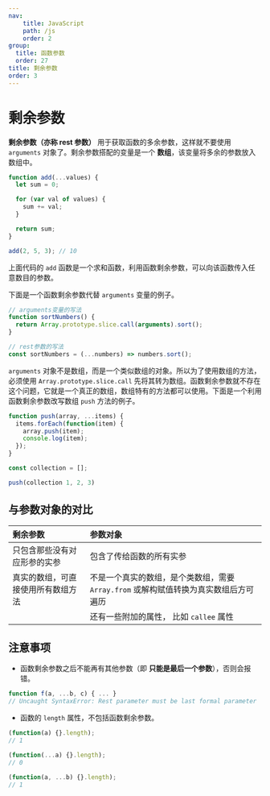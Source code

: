 ```yaml
---
nav:
    title: JavaScript
    path: /js
    order: 2
group:
  title: 函数参数
  order: 27
title: 剩余参数
order: 3
---
```


# 剩余参数

**剩余参数（亦称 rest 参数）** 用于获取函数的多余参数，这样就不要使用 `arguments` 对象了。剩余参数搭配的变量是一个 **数组**，该变量将多余的参数放入数组中。

```js
function add(...values) {
  let sum = 0;

  for (var val of values) {
    sum += val;
  }

  return sum;
}

add(2, 5, 3); // 10
```

上面代码的 `add` 函数是一个求和函数，利用函数剩余参数，可以向该函数传入任意数目的参数。

下面是一个函数剩余参数代替 `arguments` 变量的例子。

```js
// arguments变量的写法
function sortNumbers() {
  return Array.prototype.slice.call(arguments).sort();
}

// rest参数的写法
const sortNumbers = (...numbers) => numbers.sort();
```

`arguments` 对象不是数组，而是一个类似数组的对象。所以为了使用数组的方法，必须使用 `Array.prototype.slice.call` 先将其转为数组。函数剩余参数就不存在这个问题，它就是一个真正的数组，数组特有的方法都可以使用。下面是一个利用函数剩余参数改写数组 `push` 方法的例子。

```js
function push(array, ...items) {
  items.forEach(function(item) {
    array.push(item);
    console.log(item);
  });
}

const collection = [];

push(collection 1, 2, 3)
```

## 与参数对象的对比

| 剩余参数                           | 参数对象                                                                             |
| :--------------------------------- | :----------------------------------------------------------------------------------- |
| 只包含那些没有对应形参的实参       | 包含了传给函数的所有实参                                                             |
| 真实的数组，可直接使用所有数组方法 | 不是一个真实的数组，是个类数组，需要 `Array.from` 或解构赋值转换为真实数组后方可遍历 |
|                                    | 还有一些附加的属性， 比如 `callee` 属性                                              |

## 注意事项

- 函数剩余参数之后不能再有其他参数（即 **只能是最后一个参数**），否则会报错。

```js
function f(a, ...b, c) { ... }
// Uncaught SyntaxError: Rest parameter must be last formal parameter
```

- 函数的 `length` 属性，不包括函数剩余参数。

```js
(function(a) {}.length);
// 1
```

```js
(function(...a) {}.length);
// 0
```

```js
(function(a, ...b) {}.length);
// 1
```
